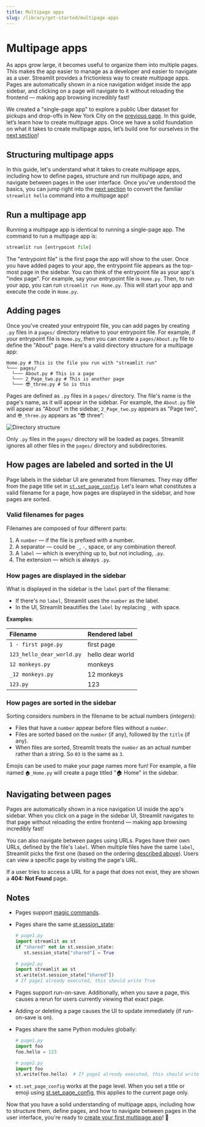 ```yaml
---
title: Multipage apps
slug: /library/get-started/multipage-apps
---
```


# Multipage apps

As apps grow large, it becomes useful to organize them into multiple pages. This makes the app easier to manage as a developer and easier to navigate as a user. Streamlit provides a frictionless way to create multipage apps. Pages are automatically shown in a nice navigation widget inside the app sidebar, and clicking on a page will navigate to it without reloading the frontend — making app browsing incredibly fast!

We created a "single-page app" to explore a public Uber dataset for pickups and drop-offs in New York City on the [previous page](/library/get-started/create-an-app). In this guide, let’s learn how to create multipage apps. Once we have a solid foundation on what it takes to create multipage apps, let’s build one for ourselves in the [next section](/library/get-started/multipage-apps/create-a-multipage-app)!

## Structuring multipage apps

In this guide, let's understand what it takes to create multipage apps, including how to define pages, structure and run multipage apps, and navigate between pages in the user interface. Once you've understood the basics, you can jump right into the [next section](/library/get-started/multipage-apps/create-a-multipage-app) to convert the familiar `streamlit hello` command into a multipage app!

## Run a multipage app

Running a multipage app is identical to running a single-page app. The command to run a multipage app is:

```python
streamlit run [entrypoint file]
```

The "entrypoint file" is the first page the app will show to the user. Once you have added pages to your app, the entrypoint file appears as the top-most page in the sidebar. You can think of the entrypoint file as your app's "index page". For example, say your entrypoint file is `Home.py`. Then, to run your app, you can run `streamlit run Home.py`. This will start your app and execute the code in `Home.py`.

## Adding pages

Once you've created your entrypoint file, you can add pages by creating `.py` files in a `pages/` directory relative to your entrypoint file. For example, if your entrypoint file is `Home.py`, then you can create a `pages/About.py` file to define the "About" page. Here's a valid directory structure for a multipage app:

```
Home.py # This is the file you run with "streamlit run"
└─── pages/
  └─── About.py # This is a page
  └─── 2_Page_two.py # This is another page
  └─── 😎_three.py # So is this
```

Pages are defined as `.py` files in a `pages/` directory. The file's name is the page's name, as it will appear in the sidebar. For example, the `About.py` file will appear as "About" in the sidebar, `2_Page_two.py` appears as "Page two", and `😎_three.py` appears as “😎 three”:

![Directory structure](/images/mpa-add-pages.png)

Only `.py` files in the `pages/` directory will be loaded as pages. Streamlit ignores all other files in the `pages/` directory and subdirectories.

## How pages are labeled and sorted in the UI

Page labels in the sidebar UI are generated from filenames. They may differ from the page title set in [`st.set_page_config`](/library/api-reference/utilities/st.set_page_config). Let's learn what constitutes a valid filename for a page, how pages are displayed in the sidebar, and how pages are sorted.

### Valid filenames for pages

Filenames are composed of four different parts:

1. A `number` — if the file is prefixed with a number.
2. A separator — could be `_`, `-`, space, or any combination thereof.
3. A `label` — which is everything up to, but not including, `.py`.
4. The extension — which is always `.py`.

### How pages are displayed in the sidebar

What is displayed in the sidebar is the `label` part of the filename:

- If there's no `label`, Streamlit uses the `number` as the label.
- In the UI, Streamlit beautifies the `label` by replacing `_` with space.

**Examples**:

| **Filename**              | **Rendered label** |
| :------------------------ | :----------------- |
| `1 - first page.py`       | first page         |
| `123_hello_dear_world.py` | hello dear world   |
| `12 monkeys.py`           | monkeys            |
| `_12 monkeys.py`          | 12 monkeys         |
| `123.py`                  | 123                |

### How pages are sorted in the sidebar

Sorting considers numbers in the filename to be actual numbers (_integers_):

- Files that have a `number` appear before files without a `number`.
- Files are sorted based on the `number` (if any), followed by the `title` (if any).
- When files are sorted, Streamlit treats the `number` as an actual number rather than a string. So `03` is the same as `3`.

<Tip>

Emojis can be used to make your page names more fun! For example, a file named `🏠_Home.py` will create a page titled "🏠 Home" in the sidebar.

</Tip>

## Navigating between pages

Pages are automatically shown in a nice navigation UI inside the app's sidebar. When you click on a page in the sidebar UI, Streamlit navigates to that page without reloading the entire frontend — making app browsing incredibly fast!

You can also navigate between pages using URLs. Pages have their own URLs, defined by the file's `label`. When multiple files have the same `label`, Streamlit picks the first one (based on the ordering [described above](/library/get-started/multipage-apps#how-pages-are-sorted-in-the-sidebar)). Users can view a specific page by visiting the page's URL.

If a user tries to access a URL for a page that does not exist, they are shown a **404: Not Found** page.

## Notes

- Pages support [magic commands](https://docs.streamlit.io/library/api-reference/write-magic/magic).
- Pages share the same [st.session_state](https://docs.streamlit.io/library/advanced-features/session-state):

  ```python
  # page1.py
  import streamlit as st
  if "shared" not in st.session_state:
     st.session_state["shared"] = True

  # page2.py
  import streamlit as st
  st.write(st.session_state["shared"])
  # If page1 already executed, this should write True
  ```

- Pages support run-on-save. Additionally, when you save a page, this causes a rerun for users currently viewing that exact page.
- Adding or deleting a page causes the UI to update immediately (if run-on-save is on).
- Pages share the same Python modules globally:

  ```python
  # page1.py
  import foo
  foo.hello = 123

  # page2.py
  import foo
  st.write(foo.hello)  # If page1 already executed, this should write 123
  ```

- `st.set_page_config` works at the page level. When you set a title or emoji using [st.set_page_config](/library/api-reference/utilities/st.set_page_config), this applies to the current page only.

Now that you have a solid understanding of multipage apps, including how to structure them, define pages, and how to navigate between pages in the user interface, you're ready to [create your first multipage app](/library/get-started/multipage-apps/create-a-multipage-app)! 🥳
